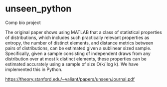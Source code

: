 # unseen_python
Comp bio project

The original paper shows using MATLAB that a class of statistical properties of distributions, which includes such practically relevant properties as entropy, the number of distinct elements, and distance metrics between pairs of distributions, can be estimated given a sublinear sized sample. Specifically, given a sample consisting of independent draws from any distribution over at most k distinct elements, these properties can be estimated accurately using a sample of size O(k/ log k). We have implemented this in Python.

https://theory.stanford.edu/~valiant/papers/unseenJournal.pdf
